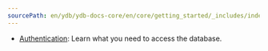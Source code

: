 ```yaml
---
sourcePath: en/ydb/ydb-docs-core/en/core/getting_started/_includes/index/auth.md
---
```

* [Authentication](../../auth.md): Learn what you need to access the database.

